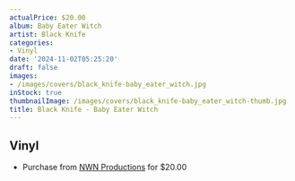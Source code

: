 ```yaml
---
actualPrice: $20.00
album: Baby Eater Witch
artist: Black Knife
categories:
- Vinyl
date: '2024-11-02T05:25:20'
draft: false
images:
- /images/covers/black_knife-baby_eater_witch.jpg
inStock: true
thumbnailImage: /images/covers/black_knife-baby_eater_witch-thumb.jpg
title: Black Knife - Baby Eater Witch
---
```


## Vinyl
* Purchase from [NWN Productions](http://shop.nwnprod.com/index.php?route=product/product&path=75&product_id=56316&sort=pd.name&order=ASC) for $20.00
